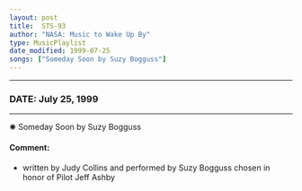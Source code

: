 ```yaml
---
layout: post
title:  STS-93
author: "NASA: Music to Wake Up By"
type: MusicPlaylist
date_modified: 1999-07-25
songs: ["Someday Soon by Suzy Bogguss"]
---
```


----
### DATE: July 25, 1999
----
✺ Someday Soon by Suzy Bogguss

#### Comment:
* written by Judy Collins and performed by Suzy Bogguss chosen in honor of Pilot Jeff Ashby



<br/>
<center>
	<a target="_blank"
	   href="https://twitter.com/intent/tweet?hashtags=Space,NASA,Playlist,NASAWakeupCalls,SpaceProgram&text={{ page.author}}, '{{ page.songs.first }}' {{ page.title }}, {{ page.date | date: '%B %d, %Y' }}. {{ site.url }}{{ page.url }}&via=nasawakeupcalls"><i class="fab fa-twitter" alt="Tweet this page" style="font-size: 1.3em;"></i></a>
	&nbsp; 	<i class="fas fa-user-astronaut" style="font-size: 1.5em;"></i> &nbsp;
    <a type="amzn" search="'Someday Soon by Suzy Bogguss'" category="popular music">
    <i class="fab fa-amazon" style="font-size: 1.3em;"></i></a>
</center>
